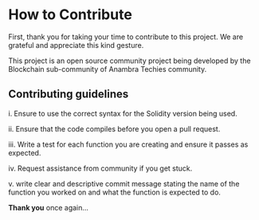 # How to Contribute

First, thank you for taking your time to contribute to this project. We are grateful and appreciate this kind gesture.

This project is an open source community project being developed by the Blockchain sub-community of Anambra Techies community.


## Contributing guidelines

i. Ensure to use the correct syntax for the Solidity version being used.

ii. Ensure that the code compiles before you open a pull request.

iii. Write a test for each function you are creating and ensure it passes as expected.

iv. Request assistance from community if you get stuck.

v. write clear and descriptive commit message stating the name of the function you worked on and what the function is expected to do.


**Thank you** once again...